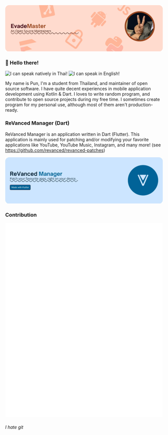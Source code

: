 <picture>
  <source media="(prefers-color-scheme: dark)" srcset="assets\Personal\default-light.webp">
  <img alt="Personal" src="assets\Personal\default-light.webp">
</picture>

### 👋 Hello there!


![I can speak natively in Thai!](https://img.shields.io/badge/I%20can%20speak%20natively%20in-Thai-brightgreen?style=for-the-badge "This user can speak natively in Thai!")
![I can speak in English!](https://img.shields.io/badge/I%20can%20speak%20in-English-yellow?style=for-the-badge "This user can speak in English!") 

My name is Pun, I'm a student from Thailand, and maintainer of open source software. I have quite decent experiences in mobile application development using Kotlin & Dart. I loves to write random program, and contribute to open source projects during my free time. I sometimes create program for my personal use, although most of them aren't production-ready.

### ReVanced Manager (Dart)
ReVanced Manager is an application written in Dart (Flutter). This application is mainly used for patching and/or modifying your favorite applications like YouTube, YouTube Music, Instagram, and many more! (see https://github.com/revanced/revanced-patches)

<picture>
  <source media="(prefers-color-scheme: dark)" srcset="assets\ReVancedManager\default-dark.webp">
  <img alt="Unofficial banner of ReVanced Manager" src="assets\ReVancedManager\default-light.webp">
</picture>
  
### Contribution

<img src="metrics.classic.svg"/>


<!--

Lorem ipsum dolor sit amet, consectetur adipiscing elit, sed do eiusmod tempor incididunt ut labore et dolore magna aliqua. Quis risus sed vulputate odio ut enim. Leo urna molestie at elementum eu. Mattis enim ut tellus elementum sagittis vitae et leo duis. Ultrices in iaculis nunc sed augue lacus viverra vitae congue. Amet risus nullam eget felis eget nunc. Mattis aliquam faucibus purus in massa tempor. Augue mauris augue neque gravida in fermentum et. Nisi est sit amet facilisis magna etiam tempor orci. In ante metus dictum at tempor commodo. Platea dictumst quisque sagittis purus sit amet.

-->


###### I hate git
